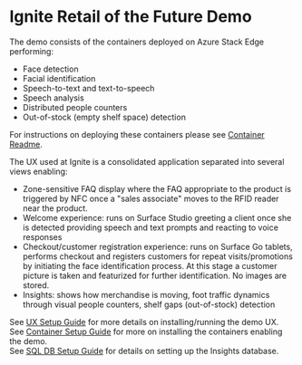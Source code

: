 # Ignite Retail of the Future Demo

The demo consists of the containers deployed on Azure Stack Edge performing:

* Face detection
* Facial identification
* Speech-to-text and text-to-speech
* Speech analysis
* Distributed people counters
* Out-of-stock (empty shelf space) detection

For instructions on deploying these containers please see [Container Readme](IgniteSolution/README.md).

The UX used at Ignite is a consolidated application separated into several views enabling:

* Zone-sensitive FAQ display where the FAQ appropriate to the product is triggered by NFC once a "sales associate" moves to the RFID reader near the product.
* Welcome experience: runs on Surface Studio greeting a client once she is detected providing speech and text prompts and reacting to voice responses
* Checkout/customer registration experience: runs on Surface Go tablets, performs checkout and registers customers for repeat visits/promotions by initiating the face identification process. At this stage a customer picture is taken and featurized for further identification. No images are stored.
* Insights: shows how merchandise is moving, foot traffic dynamics through visual people counters, shelf gaps (out-of-stock) detection

See [UX Setup Guide](IgniteDemoApp/README.md) for more details on installing/running the demo UX.  
See [Container Setup Guide](IgniteSolution/README.md) for more on installing the containers enabling the demo.  
See [SQL DB Setup Guide](sql-backend/README.md) for details on setting up the Insights database.